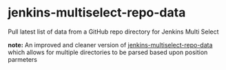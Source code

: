 # jenkins-multiselect-repo-data
Pull latest list of data from a GitHub repo directory for Jenkins Multi Select

**note:** An improved and cleaner version of [jenkins-multiselect-repo-data](../../../jenkins-multiselect-repo-data) which allows for multiple directories to be parsed based upon position parmeters
